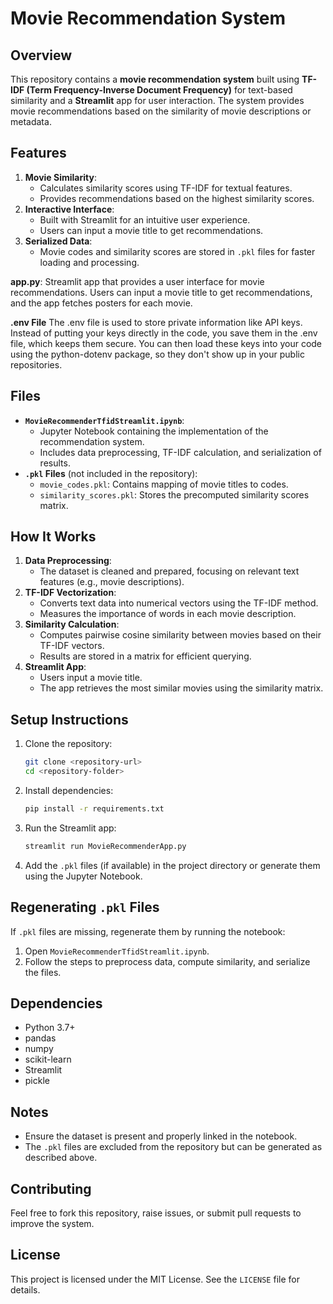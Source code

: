 # Movie Recommendation System

## Overview
This repository contains a **movie recommendation system** built using **TF-IDF (Term Frequency-Inverse Document Frequency)** for text-based similarity and a **Streamlit** app for user interaction. The system provides movie recommendations based on the similarity of movie descriptions or metadata.

## Features
1. **Movie Similarity**:
   - Calculates similarity scores using TF-IDF for textual features.
   - Provides recommendations based on the highest similarity scores.
2. **Interactive Interface**:
   - Built with Streamlit for an intuitive user experience.
   - Users can input a movie title to get recommendations.
3. **Serialized Data**:
   - Movie codes and similarity scores are stored in `.pkl` files for faster loading and processing.
   
**app.py**:
Streamlit app that provides a user interface for movie recommendations.
Users can input a movie title to get recommendations, and the app fetches posters for each movie.

**.env File** 
  The .env file is used to store private information like API keys. Instead of putting your keys directly in the code, you save them in the .env file, which keeps them secure. You can then load these keys into your code using the python-dotenv package, so they don't show up in your public repositories.

## Files
- **`MovieRecommenderTfidStreamlit.ipynb`**:
  - Jupyter Notebook containing the implementation of the recommendation system.
  - Includes data preprocessing, TF-IDF calculation, and serialization of results.
- **`.pkl` Files** (not included in the repository):
  - `movie_codes.pkl`: Contains mapping of movie titles to codes.
  - `similarity_scores.pkl`: Stores the precomputed similarity scores matrix.

## How It Works
1. **Data Preprocessing**:
   - The dataset is cleaned and prepared, focusing on relevant text features (e.g., movie descriptions).
2. **TF-IDF Vectorization**:
   - Converts text data into numerical vectors using the TF-IDF method.
   - Measures the importance of words in each movie description.
3. **Similarity Calculation**:
   - Computes pairwise cosine similarity between movies based on their TF-IDF vectors.
   - Results are stored in a matrix for efficient querying.
4. **Streamlit App**:
   - Users input a movie title.
   - The app retrieves the most similar movies using the similarity matrix.

## Setup Instructions
1. Clone the repository:
   ```bash
   git clone <repository-url>
   cd <repository-folder>
   ```

2. Install dependencies:
   ```bash
   pip install -r requirements.txt
   ```

3. Run the Streamlit app:
   ```bash
   streamlit run MovieRecommenderApp.py
   ```

4. Add the `.pkl` files (if available) in the project directory or generate them using the Jupyter Notebook.

## Regenerating `.pkl` Files
If `.pkl` files are missing, regenerate them by running the notebook:
1. Open `MovieRecommenderTfidStreamlit.ipynb`.
2. Follow the steps to preprocess data, compute similarity, and serialize the files.

## Dependencies
- Python 3.7+
- pandas
- numpy
- scikit-learn
- Streamlit
- pickle

## Notes
- Ensure the dataset is present and properly linked in the notebook.
- The `.pkl` files are excluded from the repository but can be generated as described above.

## Contributing
Feel free to fork this repository, raise issues, or submit pull requests to improve the system.

## License
This project is licensed under the MIT License. See the `LICENSE` file for details.

